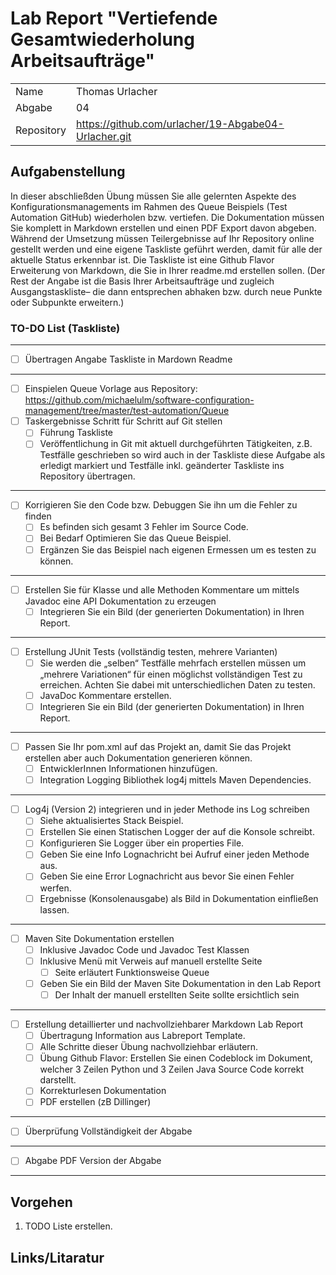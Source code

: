# Lab Report "Vertiefende Gesamtwiederholung Arbeitsaufträge"

<table>
    <tr>
        <td>
        Name
        </td>
        <td>
        Thomas Urlacher
        </td>
    </tr>
    <tr>
        <td>
        Abgabe
        </td>
        <td>
        04
        </td>
    </tr>
    <tr>
        <td>
        Repository
        </td>
        <td>
        <a href="https://github.com/urlacher/19-Abgabe04-Urlacher.git">https://github.com/urlacher/19-Abgabe04-Urlacher.git</a>
        </td>
    </tr>
</table>


## Aufgabenstellung
In dieser abschließden Übung müssen Sie alle gelernten Aspekte des Konfigurationsmanagements im Rahmen des Queue Beispiels (Test Automation GitHub) wiederholen bzw. vertiefen.
Die Dokumentation müssen Sie komplett in Markdown erstellen und einen PDF Export davon abgeben. Während der Umsetzung müssen Teilergebnisse auf Ihr Repository online gestellt werden und eine eigene Taskliste geführt werden, damit für alle der aktuelle Status erkennbar ist.
Die Taskliste ist eine Github Flavor Erweiterung von Markdown, die Sie in Ihrer readme.md erstellen sollen. (Der Rest der Angabe ist die Basis Ihrer Arbeitsaufträge und zugleich Ausgangstaskliste– die dann entsprechen abhaken bzw. durch neue Punkte oder Subpunkte erweitern.)

### TO-DO List (Taskliste)
---
- [ ] Übertragen Angabe Taskliste in Mardown Readme
---
- [ ] Einspielen Queue Vorlage aus Repository: https://github.com/michaelulm/software-configuration-management/tree/master/test-automation/Queue
- [ ] Taskergebnisse Schritt für Schritt auf Git stellen
    - [ ] Führung Taskliste
    - [ ] Veröffentlichung in Git mit aktuell durchgeführten Tätigkeiten, z.B. Testfälle geschrieben so wird auch in der Taskliste diese Aufgabe als erledigt markiert und Testfälle inkl. geänderter Taskliste ins Repository übertragen.
---
- [ ] Korrigieren Sie den Code bzw. Debuggen Sie ihn um die Fehler zu finden
    - [ ] Es befinden sich gesamt 3 Fehler im Source Code.
    - [ ] Bei Bedarf Optimieren Sie das Queue Beispiel.
    - [ ] Ergänzen Sie das Beispiel nach eigenen Ermessen um es testen zu können.
---
- [ ] Erstellen Sie für Klasse und alle Methoden Kommentare um mittels Javadoc eine API Dokumentation zu erzeugen
    - [ ] Integrieren Sie ein Bild (der generierten Dokumentation) in Ihren Report.
---
- [ ] Erstellung JUnit Tests (vollständig testen, mehrere Varianten)
    - [ ] Sie werden die „selben“ Testfälle mehrfach erstellen müssen um „mehrere Variationen“ für einen möglichst vollständigen Test zu erreichen. Achten Sie dabei mit unterschiedlichen Daten zu testen.
    - [ ] JavaDoc Kommentare erstellen.
    - [ ] Integrieren Sie ein Bild (der generierten Dokumentation) in Ihren Report.
---
- [ ] Passen Sie Ihr pom.xml auf das Projekt an, damit Sie das Projekt erstellen aber auch Dokumentation generieren können.
    - [ ] EntwicklerInnen Informationen hinzufügen.
    - [ ] Integration Logging Bibliothek log4j mittels Maven Dependencies.
---
- [ ] Log4j (Version 2) integrieren und in jeder Methode ins Log schreiben
    - [ ] Siehe aktualisiertes Stack Beispiel.
    - [ ] Erstellen Sie einen Statischen Logger der auf die Konsole schreibt.
    - [ ] Konfigurieren Sie Logger über ein properties File.
    - [ ] Geben Sie eine Info Lognachricht bei Aufruf einer jeden Methode aus.
    - [ ] Geben Sie eine Error Lognachricht aus bevor Sie einen Fehler werfen.
    - [ ] Ergebnisse (Konsolenausgabe) als Bild in Dokumentation einfließen lassen.
---
- [ ] Maven Site Dokumentation erstellen
    - [ ] Inklusive Javadoc Code und Javadoc Test Klassen
    - [ ] Inklusive Menü mit Verweis auf manuell erstellte Seite
        - [ ] Seite erläutert Funktionsweise Queue
    - [ ] Geben Sie ein Bild der Maven Site Dokumentation in den Lab Report
        - [ ] Der Inhalt der manuell erstellten Seite sollte ersichtlich sein
---
- [ ] Erstellung detaillierter und nachvollziehbarer Markdown Lab Report
    - [ ] Übertragung Information aus Labreport Template.
    - [ ] Alle Schritte dieser Übung nachvollziehbar erläutern.
    - [ ] Übung Github Flavor: Erstellen Sie einen Codeblock im Dokument, welcher 3 Zeilen Python und 3 Zeilen Java Source Code korrekt darstellt.
    - [ ] Korrekturlesen Dokumentation
    - [ ] PDF erstellen (zB Dillinger)
---
- [ ] Überprüfung Vollständigkeit der Abgabe
---
- [ ] Abgabe PDF Version der Abgabe
---
## Vorgehen

1. TODO Liste erstellen.


## Links/Litaratur